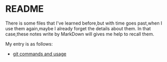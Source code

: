 # README
There is some files that I've learned before,but with time goes past,when I use them again,maybe I already forget the details about them. In that case,these notes write by MarkDown will gives me help to recall them.

My entry is as follows:
* [git commands and usage](https://github.com/Cliot-W/Vnote/blob/main/SystemCommand/git.md)
